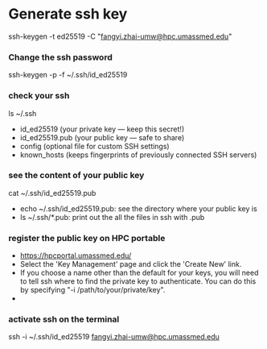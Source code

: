 # Generate ssh key
ssh-keygen -t ed25519 -C "fangyi.zhai-umw@hpc.umassmed.edu"

### Change the ssh password
ssh-keygen -p -f ~/.ssh/id_ed25519 

### check your ssh
ls ~/.ssh
- id_ed25519 (your private key — keep this secret!)
- id_ed25519.pub (your public key — safe to share)
- config (optional file for custom SSH settings)
- known_hosts (keeps fingerprints of previously connected SSH servers)

### see the content of your public key
 cat ~/.ssh/id_ed25519.pub
- echo ~/.ssh/id_ed25519.pub: see the directory where your public key is
- ls ~/.ssh/*.pub: print out the all the files in ssh with .pub
  
### register the public key on HPC portable
- https://hpcportal.umassmed.edu/
- Select the 'Key Management' page and click the 'Create New' link.
- If you choose a name other than the default for your keys, you will need to tell ssh where to find the private key to authenticate. You can do this by specifying "-i /path/to/your/private/key".
- 
### activate ssh on the terminal 
ssh -i ~/.ssh/id_ed25519 fangyi.zhai-umw@hpc.umassmed.edu
